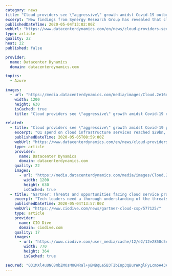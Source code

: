 ```yaml
---
category: news
title: "Cloud providers see \"aggressive\" growth amidst Covid-19 outbreak"
excerpt: "New findings from Synergy Research Group has revealed that cloud spending is up and has not been hampered by the ongoing Covid-19 outbreak. Q1 spend on cloud infrastructure services reached $29bn, up 37 percent over the same time last year."
publishedDateTime: 2020-05-04T13:02:00Z
webUrl: "https://www.datacenterdynamics.com/en/news/cloud-providers-see-aggressive-growth-amidst-covid-19-outbreak/"
type: article
quality: 22
heat: 22
published: false

provider:
  name: Datacenter Dynamics
  domain: datacenterdynamics.com

topics:
  - Azure

images:
  - url: "https://media.datacenterdynamics.com/media/images/Cloud.2e16d0ba.fill-1200x630_c0sdUHU.jpg"
    width: 1200
    height: 630
    isCached: true
    title: "Cloud providers see \"aggressive\" growth amidst Covid-19 outbreak"

related:
  - title: "Cloud providers see \"aggressive\" growth amidst Covid-19 pandemic"
    excerpt: "Q1 spend on cloud infrastructure services reached $29bn, up 37 percent over the same time last year. Synergy said that the data \"showed no meaningful negative impact as a result of the Covid-19 pandemic."
    publishedDateTime: 2020-05-05T08:59:00Z
    webUrl: "https://www.datacenterdynamics.com/en/news/cloud-providers-see-aggressive-growth-amidst-covid-19-outbreak/"
    type: article
    provider:
      name: Datacenter Dynamics
      domain: datacenterdynamics.com
    quality: 22
    images:
      - url: "https://media.datacenterdynamics.com/media/images/Cloud.2e16d0ba.fill-1200x630_c0sdUHU.jpg"
        width: 1200
        height: 630
        isCached: true
  - title: "Gartner: Threats and opportunities facing cloud service providers during COVID-19"
    excerpt: "Tech leaders need a thorough understanding of the threats, opportunities and forthcoming events that will occur as a result of the coronavirus pandemic."
    publishedDateTime: 2020-05-04T13:57:00Z
    webUrl: "https://www.ciodive.com/news/gartner-cloud-csp/577125/"
    type: article
    provider:
      name: CIO Dive
      domain: ciodive.com
    quality: 17
    images:
      - url: "https://www.ciodive.com/user_media/cache/12/e2/12e2858c5eb8a7668a4ac74e3c216843.jpg"
        width: 770
        height: 364
        isCached: true

secured: "031MXl4uUNC8mbZMOsMUGMRal+yBMBqLe5B3TIbInp3qBurWKglFyLcmoA43Ag9Ro0chZHguW51Dyhd6IKE1P5T8XoJDa0MKwWhnEWKxVUuKbOSh8ETpZg0EATP4t8grrINV/UUkDvVZC82tZwygkykmK/pQGCUefkoYrKC3KMHTpcbpA1MoOdSHaTHMYFmCRMlb3F/wcJpsRuMXhfTrESocBLpoVBr6uRspJSQT7X5gtla1vtz/m9Isqj1xY46+w2hf+8C4USv4PV73JvbjHB1L0v0uOM8ejfvxZZig0IfdfCMsN4gf2iqSDuxT+kISgedkd8rWiL5vf+aGSUO4AMhmToCtVl6Uw36xrwl4IbDkboJreGVd3MBRlIeRWZo2pJbL2U5exDDA9cCAOeLxvRNYmPT+Hyk744x2UlLAQtlKPklZQGfefJ9oG/HvtkLylBf4qLovLSlhqSerDeq80DEAObJt6RhAlTNY18e3Rc0=;ZG43XCwhuwJlrZq2hBqCFA=="
---
```


